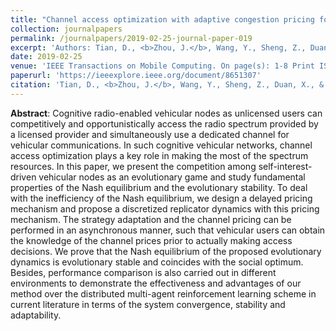 ```yaml
---
title: "Channel access optimization with adaptive congestion pricing for cognitive vehicular networks: an evolutionary game approach"
collection: journalpapers
permalink: /journalpapers/2019-02-25-journal-paper-019
excerpt: 'Authors: Tian, D., <b>Zhou, J.</b>, Wang, Y., Sheng, Z., Duan, X., & Leung, V. C. M.'
date: 2019-02-25
venue: 'IEEE Transactions on Mobile Computing. On page(s): 1-8 Print ISSN: 1536-1233 Online ISSN: 1536-1233'
paperurl: 'https://ieeexplore.ieee.org/document/8651307'
citation: 'Tian, D., <b>Zhou, J.</b>, Wang, Y., Sheng, Z., Duan, X., & Leung, V. C. M. (2019). Channel access optimization with adaptive congestion pricing for cognitive vehicular networks: an evolutionary game approach. IEEE Transactions on Mobile Computing. On page(s): 1-8 Print ISSN: 1536-1233 Online ISSN: 1536-1233 Digital Object Identifier: 10.1109/TMC.2019.2901471'
---
```



**Abstract**: Cognitive radio-enabled vehicular nodes as unlicensed users can competitively and opportunistically access the radio spectrum provided by a licensed provider and simultaneously use a dedicated channel for vehicular communications. In such cognitive vehicular networks, channel access optimization plays a key role in making the most of the spectrum resources. In this paper, we present the competition among self-interest-driven vehicular nodes as an evolutionary game and study fundamental properties of the Nash equilibrium and the evolutionary stability. To deal with the inefficiency of the Nash equilibrium, we design a delayed pricing mechanism and propose a discretized replicator dynamics with this pricing mechanism. The strategy adaptation and the channel pricing can be performed in an asynchronous manner, such that vehicular users can obtain the knowledge of the channel prices prior to actually making access decisions. We prove that the Nash equilibrium of the proposed evolutionary dynamics is evolutionary stable and coincides with the social optimum. Besides, performance comparison is also carried out in different environments to demonstrate the effectiveness and advantages of our method over the distributed multi-agent reinforcement learning scheme in current literature in terms of the system convergence, stability and adaptability.
